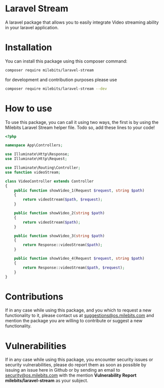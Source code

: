 Laravel Stream
==
A laravel package that allows you to easily integrate Video streaming ability in your laravel application.
# Installation
You can install this package using this composer command:
```bash
composer require milebits/laravel-stream
```

for development and contribution purposes please use

```bash
composer require milebits/laravel-stream --dev
```

# How to use

To use this package, you can call it using two ways, the first is by using the Milebits Laravel Stream helper file. Todo
so, add these lines to your code!

```php
<?php

namespace App\Controllers;

use Illuminate\Http\Response;
use Illuminate\Http\Request;

use Illuminate\Routing\Controller;
use function videoStream;

class VideoController extends Controller
{
    public function showVideo_1(Request $request, string $path)
    {
        return videoStream($path, $request);
    }

    public function showVideo_2(string $path)
    {
        return videoStream($path);
    }

    public function showVideo_3(string $path)
    {
        return Response::videoStream($path);
    }

    public function showVideo_4(Request $request, string $path)
    {
        return Response::videoStream($path, $request);
    }
}
```
# Contributions
If in any case while using this package, and you which to request a new functionality to it, please contact us at suggestions@os.milebits.com and mention the package you are willing to contribute or suggest a new functionality.

# Vulnerabilities
If in any case while using this package, you encounter security issues or security vulnerabilities, please do report them as soon as possible by issuing an issue here in Github or by sending an email to security@os.milebits.com with the mention **Vulnerability Report milebits/laravel-stream** as your subject.